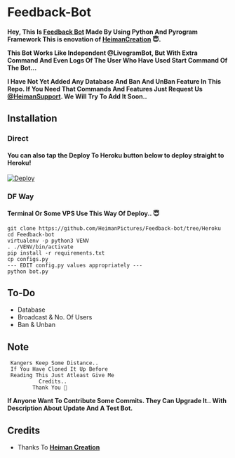 # Feedback-Bot  

  <b>Hey, This Is [Feedback Bot](https://telegram.dog/HeimanSupportsBot/) Made By Using Python And Pyrogram Framework
 This is enovation of [HeimanCreation](https://github.com/HeimanPictures/HeimanPictures/) 😇.

  This Bot Works Like Independent @LivegramBot, But With Extra Command And Even Logs Of The User Who Have Used Start Command Of The Bot... 

  I Have Not Yet Added Any Database And Ban And UnBan Feature In This Repo. If You Need That Commands And Features Just Request Us [@HeimanSupport](https://telegram.dog/HeimanSupport/). We Will Try To Add It Soon..</b>
## Installation

### Direct

#### You can also tap the Deploy To Heroku button below to deploy straight to Heroku!

[![Deploy](https://www.herokucdn.com/deploy/button.svg)](https://heroku.com/deploy?template=https://github.com/caritemanon/Feedback-Bot)

### DF Way

#### Terminal Or Some VPS Use This Way Of Deploy.. 😇
```
git clone https://github.com/HeimanPictures/Feedback-bot/tree/Heroku
cd Feedback-bot
virtualenv -p python3 VENV
. ./VENV/bin/activate
pip install -r requirements.txt
cp configs.py
--- EDIT config.py values appropriately ---
python bot.py
```

## To-Do

- Database
- Broadcast & No. Of Users
- Ban & Unban

## Note
     Kangers Keep Some Distance.. 
     If You Have Cloned It Up Before 
     Reading This Just Atleast Give Me 
              Credits..
            Thank You 🥰


<b>If Anyone Want To Contribute Some Commits. They Can Upgrade It.. With Description About Update And A Test Bot.</b>

## Credits

- Thanks To <b>[Heiman Creation](https://telegram.dog/HeimanCreation/)</b> 
